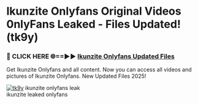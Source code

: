 # Ikunzite Onlyfans Original Videos 0nlyFans Leaked - Files Updated! (tk9y)

<h3>🔴 CLICK HERE 🌐==►► <a href="https://tinyurl.com/2wckxsce" rel="nofollow">Ikunzite Onlyfans Updated Files</a></h3>

Get Ikunzite Onlyfans and all content. Now you can access all videos and pictures of Ikunzite Onlyfans. New Updated Files 2025!

[![tk9y](https://i.imgur.com/AFduVYN.gif)](https://tinyurl.com/2wckxsce)
ikunzite onlyfans leak<br>
ikunzite leaked onlyfans